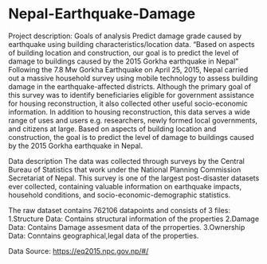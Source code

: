 # Nepal-Earthquake-Damage

Project description:
Goals of analysis
Predict damage grade caused by earthquake using building characteristics/location data.
“Based on aspects of building location and construction, our goal is to predict the level of damage to buildings caused by the 2015 Gorkha earthquake in Nepal”
Following the 7.8 Mw Gorkha Earthquake on April 25, 2015, Nepal carried out a massive household survey using mobile technology to assess building damage in the earthquake-affected districts. Although the primary goal of this survey was to identify beneficiaries eligible for government assistance for housing reconstruction, it also collected other useful socio-economic information. In addition to housing reconstruction, this data serves a wide range of uses and users e.g. researchers, newly formed local governments, and citizens at large. Based on aspects of building location and construction, the goal is to predict the level of damage to buildings caused by the 2015 Gorkha earthquake in Nepal.

Data description
The data was collected through surveys by the Central Bureau of Statistics that work under the National Planning Commission Secretariat of Nepal. This survey is one of the largest post-disaster datasets ever collected, containing valuable information on earthquake impacts, household conditions, and socio-economic-demographic statistics.

The raw dataset contains 762106 datapoints and consists of 3 files:
1.Structure Data: Contains structural information of the properties
2.Damage Data: Contains Damage assesment data of the prroperties.
3.Ownership Data: Conntains geographical,legal data of the properties.

Data Source:
https://eq2015.npc.gov.np/#/
